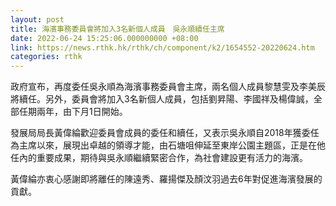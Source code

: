 ```yaml
---
layout: post
title: 海濱事務委員會將加入3名新個人成員　吳永順續任主席
date: 2022-06-24 15:25:06.000000000 +08:00
link: https://news.rthk.hk/rthk/ch/component/k2/1654552-20220624.htm
categories: rthk
---
```


政府宣布，再度委任吳永順為海濱事務委員會主席，兩名個人成員黎慧雯及李美辰將續任。另外，委員會將加入3名新個人成員，包括劉昇陽、李國祥及楊偉誠，全部任期兩年，由下月1日開始。

發展局局長黃偉綸歡迎委員會成員的委任和續任，又表示吳永順自2018年獲委任為主席以來，展現出卓越的領導才能，由石塘咀伸延至東岸公園主題區，正是在他任內的重要成果，期待與吳永順繼續緊密合作，為社會建設更有活力的海濱。

黃偉綸亦衷心感謝即將離任的陳遠秀、羅揚傑及顏汶羽過去6年對促進海濱發展的貢獻。
